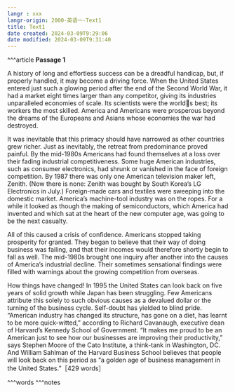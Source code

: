 ```yaml
---
langr : xxx
langr-origin: 2000-英语一-Text1
title: Text1
date created: 2024-03-09T9:29:06
date modified: 2024-03-09T9:31:40
---
```


^^^article
**Passage 1**

A history of long and effortless success can be a dreadful handicap, but, if properly handled, it may become a driving force. When the United States entered just such a glowing period after the end of the Second World War, it had a market eight times larger than any competitor, giving its industries unparalleled economies of scale. Its scientists were the worlds best; its workers the most skilled. America and Americans were prosperous beyond the dreams of the Europeans and Asians whose economies the war had destroyed.

It was inevitable that this primacy should have narrowed as other countries grew richer. Just as inevitably, the retreat from predominance proved painful. By the mid-1980s Americans had found themselves at a loss over their fading industrial competitiveness. Some huge American industries, such as consumer electronics, had shrunk or vanished in the face of foreign competition. By 1987 there was only one American television maker left, Zenith. (Now there is none: Zenith was bought by South Korea’s LG Electronics in July.) Foreign-made cars and textiles were sweeping into the domestic market. America’s machine-tool industry was on the ropes. For a while it looked as though the making of semiconductors, which America had invented and which sat at the heart of the new computer age, was going to be the next casualty.

All of this caused a crisis of confidence. Americans stopped taking prosperity for granted. They began to believe that their way of doing business was failing, and that their incomes would therefore shortly begin to fall as well. The mid-1980s brought one inquiry after another into the causes of America’s industrial decline. Their sometimes sensational findings were filled with warnings about the growing competition from overseas.

How things have changed! In 1995 the United States can look back on five years of solid growth while Japan has been struggling. Few Americans attribute this solely to such obvious causes as a devalued dollar or the turning of the business cycle. Self-doubt has yielded to blind pride. “American industry has changed its structure, has gone on a diet, has learnt to be more quick-witted,” according to Richard Cavanaugh, executive dean of Harvard’s Kennedy School of Government. “It makes me proud to be an American just to see how our businesses are improving their productivity,” says Stephen Moore of the Cato Institute, a think-tank in Washington, DC. And William Sahlman of the Harvard Business School believes that people will look back on this period as “a golden age of business management in the United States.”［429 words］





^^^words
^^^notes
